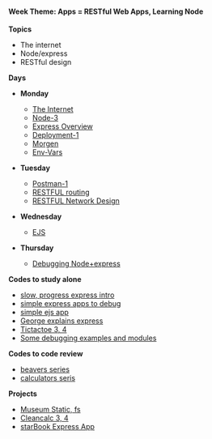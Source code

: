 <h4 class="weektheme">Week Theme: Apps = RESTful Web Apps, Learning Node</h4>  
  
**Topics**  
  * The internet  
  * Node/express  
  * RESTful design  
  
**Days**   
  * **Monday**  
    * [The Internet](https://github.com/jankeLearning/content-md/blob/master/dev-knowledge/05-the-internet.md)  
    * [Node-3](https://github.com/jankeLearning/content-md/blob/master/node%2Bexpress/05-node-3.md)  
    * [Express Overview](https://github.com/jankeLearning/content-md/blob/master/node%2Bexpress/05-express-overview.md)  
    * [Deployment-1](https://github.com/jankeLearning/content-md/blob/master/dev-knowledge/05-deployment-1.md)  
    * [Morgen](https://github.com/jankeLearning/content-md/blob/master/npm-modules/05-morgan.md)  
    * [Env-Vars](https://github.com/jankeLearning/content-md/blob/master/node%2Bexpress/05-env-vars.md) 
      
  * **Tuesday** 
    * [Postman-1](https://github.com/jankeLearning/content-md/blob/master/tools/05-postman-1.md)  
    * [RESTFUL routing](https://github.com/jankeLearning/content-md/blob/master/app-design/05-RESTFUL-routing.md)  
    * [RESTFUL Network Design](https://github.com/jankeLearning/content-md/blob/master/dev-knowledge/05-RESTFUL-network-design.md)

  * **Wednesday**  
    * [EJS](https://github.com/jankeLearning/content-md/blob/master/npm-modules/05-ejs.md) 

  * **Thursday**  
    * [Debugging Node+express](https://github.com/jankeLearning/content-md/blob/master/node%2Bexpress/05-debugging-node%2Bexpress.md)  
      
**Codes to study alone**   
  * [slow, progress express intro](https://github.com/jankeLearning/content-code/tree/master/Week%2005/recap-express-basics)  
  * [simple express apps to debug](https://github.com/jankeLearning/content-code/tree/master/Week%2005/debug-these)  
  * [simple ejs app](https://github.com/jankeLearning/content-code/tree/master/Week%2005)  
  * [George explains express](https://github.com/jankeLearning/content-code/tree/master/Week%2005/george-explains-express)    
  * [Tictactoe 3, 4](https://github.com/jankeLearning/projects/blob/master/tictactoes/)   
  * [Some debugging examples and modules](https://github.com/jankeLearning/content-code/tree/master/Week%2005/demo-debugging)  

**Codes to code review**  
  * [beavers series](https://github.com/jankeLearning/content-code/tree/master/Week%2005/development-scheduling)  
  * [calculators seris](https://github.com/jankeLearning/content-code/tree/master/Week%2005/study-series-express)  

**Projects**  
  * [Museum Static, fs](https://github.com/jankeLearning/projects/blob/master/05-museums/)    
  * [Cleancalc 3, 4](https://github.com/jankeLearning/projects/blob/master/cleancalc/)   
  * [starBook Express App](https://github.com/jankeLearning/projects/blob/master/05-portable-starbook/)
  